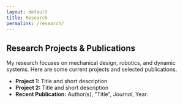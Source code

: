 ```yaml
---
layout: default
title: Research
permalink: /research/
---
```


<h2>Research Projects & Publications</h2>
<p>My research focuses on mechanical design, robotics, and dynamic systems. Here are some current projects and selected publications.</p>
<ul>
  <li><strong>Project 1:</strong> Title and short description</li>
  <li><strong>Project 2:</strong> Title and short description</li>
  <li><strong>Recent Publication:</strong> Author(s), "Title", <em>Journal</em>, Year.</li>
</ul>

